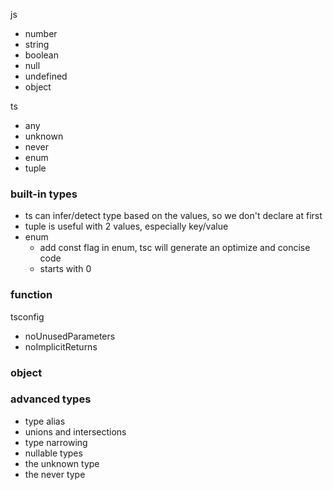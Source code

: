 js

- number
- string
- boolean
- null
- undefined
- object

ts

- any
- unknown
- never
- enum
- tuple

### built-in types

- ts can infer/detect type based on the values, so we don't declare at first
- tuple is useful with 2 values, especially key/value
- enum
  - add const flag in enum, tsc will generate an optimize and concise code
  - starts with 0

### function

tsconfig

- noUnusedParameters
- noImplicitReturns

### object

### advanced types

- type alias
- unions and intersections
- type narrowing
- nullable types
- the unknown type
- the never type
